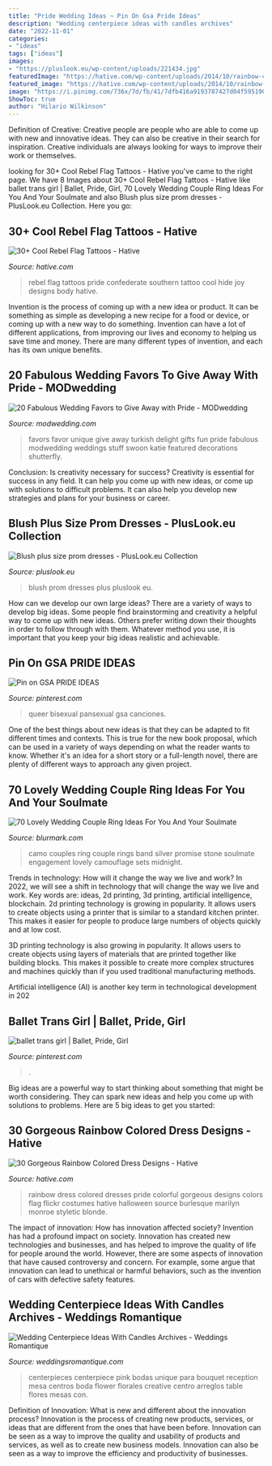 ```yaml
---
title: "Pride Wedding Ideas ~ Pin On Gsa Pride Ideas"
description: "Wedding centerpiece ideas with candles archives"
date: "2022-11-01"
categories:
- "ideas"
tags: ["ideas"]
images:
- "https://pluslook.eu/wp-content/uploads/221434.jpg"
featuredImage: "https://hative.com/wp-content/uploads/2014/10/rainbow-colored-dress/18-rainbow-colored-dress-designs.jpg"
featured_image: "https://hative.com/wp-content/uploads/2014/10/rainbow-colored-dress/18-rainbow-colored-dress-designs.jpg"
image: "https://i.pinimg.com/736x/7d/fb/41/7dfb416a9193787427d04f5951907d84.jpg"
ShowToc: true
author: "Hilario Wilkinson"
---
```



Definition of Creative:
Creative people are people who are able to come up with new and innovative ideas. They can also be creative in their search for inspiration. Creative individuals are always looking for ways to improve their work or themselves.

	

		
looking for 30+ Cool Rebel Flag Tattoos - Hative you've came to the right page. We have 8 Images about 30+ Cool Rebel Flag Tattoos - Hative like ballet trans girl | Ballet, Pride, Girl, 70 Lovely Wedding Couple Ring Ideas For You And Your Soulmate and also Blush plus size prom dresses - PlusLook.eu Collection. Here you go:
		
    
## 30+ Cool Rebel Flag Tattoos - Hative

<img loading=lazy src="https://hative.com/wp-content/uploads/2014/04/rebel-flag-tattoos/12-pride-and-joy-with-rebel-flag.jpg" onerror="this.onerror=null;this.src='https://tse1.mm.bing.net/th?id=OIP.G6l9f9VXaDSTLVXIK6-DoAHaE8&amp;pid=15.1';" alt="30+ Cool Rebel Flag Tattoos - Hative">

_Source: hative.com_

>rebel flag tattoos pride confederate southern tattoo cool hide joy designs body hative. 

	

Invention is the process of coming up with a new idea or product. It can be something as simple as developing a new recipe for a food or device, or coming up with a new way to do something. Invention can have a lot of different applications, from improving our lives and economy to helping us save time and money. There are many different types of invention, and each has its own unique benefits.

    
## 20 Fabulous Wedding Favors To Give Away With Pride - MODwedding

<img loading=lazy src="https://www.modwedding.com/wp-content/uploads/2015/05/wedding-favors-19-05282015-ky.jpg" onerror="this.onerror=null;this.src='https://tse3.mm.bing.net/th?id=OIP.710Urs6MzRFe5Aw5POzMlQHaLH&amp;pid=15.1';" alt="20 Fabulous Wedding Favors to Give Away with Pride - MODwedding">

_Source: modwedding.com_

>favors favor unique give away turkish delight gifts fun pride fabulous modwedding weddings stuff swoon katie featured decorations shutterfly. 

	

Conclusion: Is creativity necessary for success?
Creativity is essential for success in any field. It can help you come up with new ideas, or come up with solutions to difficult problems. It can also help you develop new strategies and plans for your business or career.

    
## Blush Plus Size Prom Dresses - PlusLook.eu Collection

<img loading=lazy src="https://pluslook.eu/wp-content/uploads/221434.jpg" onerror="this.onerror=null;this.src='https://tse4.mm.bing.net/th?id=OIP.xAxcM0vurdzg6ZvV6m_4WQHaL1&amp;pid=15.1';" alt="Blush plus size prom dresses - PlusLook.eu Collection">

_Source: pluslook.eu_

>blush prom dresses plus pluslook eu. 

	

How can we develop our own large ideas?
There are a variety of ways to develop big ideas. Some people find brainstorming and creativity a helpful way to come up with new ideas. Others prefer writing down their thoughts in order to follow through with them. Whatever method you use, it is important that you keep your big ideas realistic and achievable.

    
## Pin On GSA PRIDE IDEAS

<img loading=lazy src="https://i.pinimg.com/736x/7d/fb/41/7dfb416a9193787427d04f5951907d84.jpg" onerror="this.onerror=null;this.src='https://tse3.mm.bing.net/th?id=OIP.V5PNkhr_p4uVCDpiNGoK3gHaNK&amp;pid=15.1';" alt="Pin on GSA PRIDE IDEAS">

_Source: pinterest.com_

>queer bisexual pansexual gsa canciones. 

	

One of the best things about new ideas is that they can be adapted to fit different times and contexts. This is true for the new book proposal, which can be used in a variety of ways depending on what the reader wants to know. Whether it's an idea for a short story or a full-length novel, there are plenty of different ways to approach any given project.

    
## 70 Lovely Wedding Couple Ring Ideas For You And Your Soulmate

<img loading=lazy src="http://www.blurmark.com/wp-content/uploads/2017/05/Black-Camo-On-Couple-Wedding-Rings.jpg" onerror="this.onerror=null;this.src='https://tse4.mm.bing.net/th?id=OIP.KvMi2qbIlhbWWeT6Vpf05gHaIb&amp;pid=15.1';" alt="70 Lovely Wedding Couple Ring Ideas For You And Your Soulmate">

_Source: blurmark.com_

>camo couples ring couple rings band silver promise stone soulmate engagement lovely camouflage sets midnight. 

	

Trends in technology: How will it change the way we live and work?
In 2022, we will see a shift in technology that will change the way we live and work. Key words are: ideas, 2d printing, 3d printing, artificial intelligence, blockchain. 
2d printing technology is growing in popularity. It allows users to create objects using a printer that is similar to a standard kitchen printer. This makes it easier for people to produce large numbers of objects quickly and at low cost. 

3D printing technology is also growing in popularity. It allows users to create objects using layers of materials that are printed together like building blocks. This makes it possible to create more complex structures and machines quickly than if you used traditional manufacturing methods. 

Artificial intelligence (AI) is another key term in technological development in 202
    
## Ballet Trans Girl | Ballet, Pride, Girl

<img loading=lazy src="https://i.pinimg.com/736x/7b/17/f8/7b17f8cb88c138773006bbcaf4d6f696.jpg" onerror="this.onerror=null;this.src='https://tse3.mm.bing.net/th?id=OIP.hB0SgYG2QZcZH-Z8LRk-8gHaFj&amp;pid=15.1';" alt="ballet trans girl | Ballet, Pride, Girl">

_Source: pinterest.com_

>. 

	

Big ideas are a powerful way to start thinking about something that might be worth considering. They can spark new ideas and help you come up with solutions to problems. Here are 5 big ideas to get you started: 

    
## 30 Gorgeous Rainbow Colored Dress Designs - Hative

<img loading=lazy src="https://hative.com/wp-content/uploads/2014/10/rainbow-colored-dress/18-rainbow-colored-dress-designs.jpg" onerror="this.onerror=null;this.src='https://tse3.mm.bing.net/th?id=OIP.uDCEZdm2lQ8wG_Me-bwZrAHaLG&amp;pid=15.1';" alt="30 Gorgeous Rainbow Colored Dress Designs - Hative">

_Source: hative.com_

>rainbow dress colored dresses pride colorful gorgeous designs colors flag flickr costumes hative halloween source burlesque marilyn monroe styletic blonde. 

	

The impact of innovation: How has innovation affected society?
Invention has had a profound impact on society. Innovation has created new technologies and businesses, and has helped to improve the quality of life for people around the world. However, there are some aspects of innovation that have caused controversy and concern. For example, some argue that innovation can lead to unethical or harmful behaviors, such as the invention of cars with defective safety features.

    
## Wedding Centerpiece Ideas With Candles Archives - Weddings Romantique

<img loading=lazy src="https://weddingsromantique.com/wp/wp-content/uploads/2012/11/Unique-Wedding-Centerpieces_mixed-bouquet.jpg" onerror="this.onerror=null;this.src='https://tse3.mm.bing.net/th?id=OIP.5fRuK3t2k8RI5cFaBrW0NgHaLL&amp;pid=15.1';" alt="Wedding Centerpiece Ideas With Candles Archives - Weddings Romantique">

_Source: weddingsromantique.com_

>centerpieces centerpiece pink bodas unique para bouquet reception mesa centros boda flower florales creative centro arreglos table flores mesas con. 

	

Definition of Innovation: What is new and different about the innovation process?
Innovation is the process of creating new products, services, or ideas that are different from the ones that have been before. Innovation can be seen as a way to improve the quality and usability of products and services, as well as to create new business models. Innovation can also be seen as a way to improve the efficiency and productivity of businesses.

